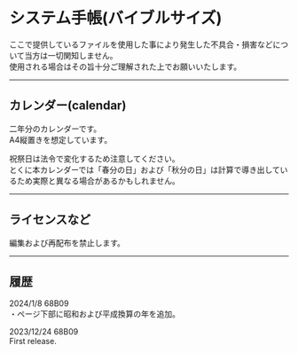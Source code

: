 # システム手帳(バイブルサイズ)

ここで提供しているファイルを使用した事により発生した不具合・損害などについて当方は一切関知しません。  
使用される場合はその旨十分ご理解された上でお願いいたします。  
___
## カレンダー(calendar)
二年分のカレンダーです。  
A4縦置きを想定しています。  

祝祭日は法令で変化するため注意してください。  
とくに本カレンダーでは「春分の日」および「秋分の日」は計算で導き出しているため実際と異なる場合があるかもしれません。
___
## ライセンスなど
編集および再配布を禁止します。  
___
## 履歴
2024/1/8 68B09  
・ページ下部に昭和および平成換算の年を追加。  

2023/12/24 68B09  
First release.
